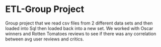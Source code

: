 # ETL-Group Project
Group project that we read csv files from 2 different data sets and then loaded into Sql then loaded back into a new set.
We worked with Oscar winners and Rotten Tomatoes reviews to see if there was any correlation between avg user reviews and critics.
